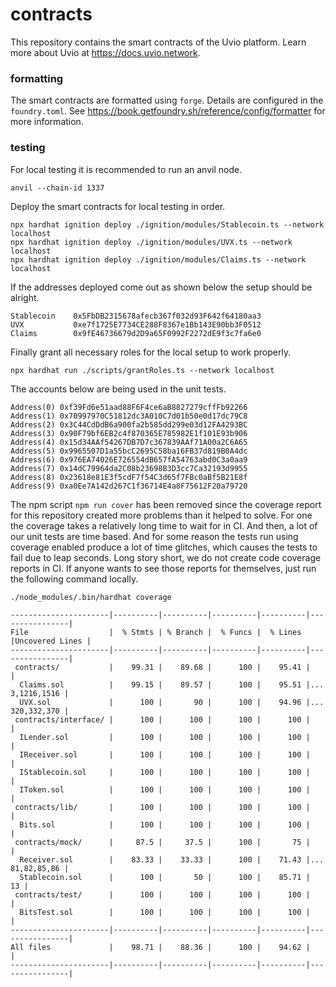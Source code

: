 # contracts

This repository contains the smart contracts of the Uvio platform. Learn more
about Uvio at https://docs.uvio.network.



### formatting

The smart contracts are formatted using `forge`. Details are configured in the
`foundry.toml`. See https://book.getfoundry.sh/reference/config/formatter for
more information.



### testing

For local testing it is recommended to run an anvil node.

```
anvil --chain-id 1337
```

Deploy the smart contracts for local testing in order.

```
npx hardhat ignition deploy ./ignition/modules/Stablecoin.ts --network localhost
npx hardhat ignition deploy ./ignition/modules/UVX.ts --network localhost
npx hardhat ignition deploy ./ignition/modules/Claims.ts --network localhost
```

If the addresses deployed come out as shown below the setup should be alright.

```
Stablecoin    0x5FbDB2315678afecb367f032d93F642f64180aa3
UVX           0xe7f1725E7734CE288F8367e1Bb143E90bb3F0512
Claims        0x9fE46736679d2D9a65F0992F2272dE9f3c7fa6e0
```

Finally grant all necessary roles for the local setup to work properly.

```
npx hardhat run ./scripts/grantRoles.ts --network localhost
```

The accounts below are being used in the unit tests.

```
Address(0) 0xf39Fd6e51aad88F6F4ce6aB8827279cffFb92266
Address(1) 0x70997970C51812dc3A010C7d01b50e0d17dc79C8
Address(2) 0x3C44CdDdB6a900fa2b585dd299e03d12FA4293BC
Address(3) 0x90F79bf6EB2c4f870365E785982E1f101E93b906
Address(4) 0x15d34AAf54267DB7D7c367839AAf71A00a2C6A65
Address(5) 0x9965507D1a55bcC2695C58ba16FB37d819B0A4dc
Address(6) 0x976EA74026E726554dB657fA54763abd0C3a0aa9
Address(7) 0x14dC79964da2C08b23698B3D3cc7Ca32193d9955
Address(8) 0x23618e81E3f5cdF7f54C3d65f7FBc0aBf5B21E8f
Address(9) 0xa0Ee7A142d267C1f36714E4a8F75612F20a79720
```

The npm script `npm run cover` has been removed since the coverage report for
this repository created more problems than it helped to solve. For one the
coverage takes a relatively long time to wait for in CI. And then, a lot of our
unit tests are time based. And for some reason the tests run using coverage
enabled produce a lot of time glitches, which causes the tests to fail due to
leap seconds. Long story short, we do not create code coverage reports in CI. If
anyone wants to see those reports for themselves, just run the following
command locally.

```
./node_modules/.bin/hardhat coverage
```

```
----------------------|----------|----------|----------|----------|----------------|
File                  |  % Stmts | % Branch |  % Funcs |  % Lines |Uncovered Lines |
----------------------|----------|----------|----------|----------|----------------|
 contracts/           |    99.31 |    89.68 |      100 |    95.41 |                |
  Claims.sol          |    99.15 |    89.57 |      100 |    95.51 |... 3,1216,1516 |
  UVX.sol             |      100 |       90 |      100 |    94.96 |... 320,332,370 |
 contracts/interface/ |      100 |      100 |      100 |      100 |                |
  ILender.sol         |      100 |      100 |      100 |      100 |                |
  IReceiver.sol       |      100 |      100 |      100 |      100 |                |
  IStablecoin.sol     |      100 |      100 |      100 |      100 |                |
  IToken.sol          |      100 |      100 |      100 |      100 |                |
 contracts/lib/       |      100 |      100 |      100 |      100 |                |
  Bits.sol            |      100 |      100 |      100 |      100 |                |
 contracts/mock/      |     87.5 |     37.5 |      100 |       75 |                |
  Receiver.sol        |    83.33 |    33.33 |      100 |    71.43 |... 81,82,85,86 |
  Stablecoin.sol      |      100 |       50 |      100 |    85.71 |             13 |
 contracts/test/      |      100 |      100 |      100 |      100 |                |
  BitsTest.sol        |      100 |      100 |      100 |      100 |                |
----------------------|----------|----------|----------|----------|----------------|
All files             |    98.71 |    88.36 |      100 |    94.62 |                |
----------------------|----------|----------|----------|----------|----------------|
```
